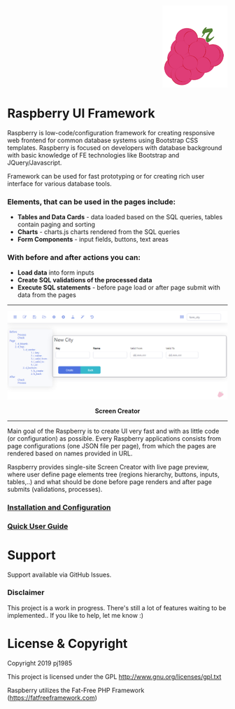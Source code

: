 <p align="right">
  <img  width="150" src="https://github.com/pj1985/rberry/blob/master/rberry_mid.png">
</p>
 

 
# Raspberry UI Framework
Raspberry is low-code/configuration framework for creating responsive web frontend for common database systems using Bootstrap CSS templates. Raspberry is focused on developers with database background with basic knowledge of FE technologies like Bootstrap and JQuery/Javascript. 

Framework can be used for fast prototyping or for creating rich user interface for various database tools.

### Elements, that can be used in the pages include: ###
- **Tables and Data Cards** - data loaded based on the SQL queries, tables contain paging and sorting
- **Charts** - charts.js charts rendered from the SQL queries
- **Form Components** - input fields, buttons, text areas

### With before and after actions you can: ###
- **Load data** into form inputs
- **Create SQL validations of the processed data**
- **Execute SQL statements** - before page load or after page submit with data from the pages
---
<img src="https://github.com/pj1985/rberry/blob/master/screen.png">
<p align="center"><b>Screen Creator</b></p>

---

Main goal of the Raspberry is to create UI very fast and with as little code (or configuration) as possible. Every Raspberry applications consists from page configurations (one JSON file per page), from which the pages are rendered based on names provided in URL. 

Raspberry provides single-site Screen Creator with live page preview, where user define page elements tree (regions hierarchy, buttons, inputs, tables,..) and what should be done before page renders and after page submits (validations, processes).


### [Installation and Configuration](https://github.com/pj1985/rberry/wiki/Get-Started) ###
### [Quick User Guide](https://github.com/pj1985/rberry/wiki/Quick-User-Guide) ###

# Support
Support available via GitHub Issues. 

### Disclaimer
This project is a work in progress. There's still a lot of features waiting to be implemented.. If you like to help, let me know :)

# License & Copyright
Copyright 2019 pj1985

This project is licensed under the GPL http://www.gnu.org/licenses/gpl.txt

Raspberry utilizes the Fat-Free PHP Framework (https://fatfreeframework.com)
